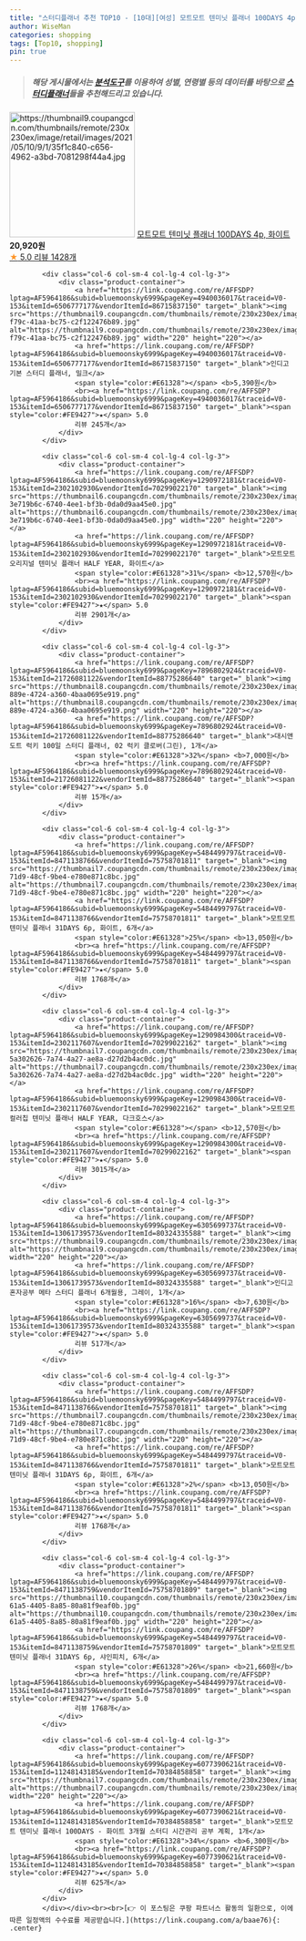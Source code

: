 ```yaml
---
title: "스터디플래너 추천 TOP10 - [10대][여성] 모트모트 텐미닛 플래너 100DAYS 4p, 화이트"
author: WiseMan
categories: shopping
tags: [Top10, shopping]
pin: true
---
```


> ##### 해당 게시물에서는 [**분석도구**](https://itemscout.io/)를 이용하여 **성별**, **연령별** 등의 데이터를 바탕으로 [**스터디플래너**](https://link.coupang.com/a/baae76)들을 추천해드리고 있습니다.
<div class="container"><div class="row">
            <div class="col-6 col-sm-4 col-lg-4 col-lg-3">
                <div class="product-container">
                    <a href="https://link.coupang.com/re/AFFSDP?lptag=AF5964186&subid=bluemoonsky6999&pageKey=5484500138&traceid=V0-153&itemId=8471140244&vendorItemId=75758703472" target="_blank"><img src="https://thumbnail9.coupangcdn.com/thumbnails/remote/230x230ex/image/retail/images/2021/05/10/9/1/35f1c840-c656-4962-a3bd-7081298f44a4.jpg" alt="https://thumbnail9.coupangcdn.com/thumbnails/remote/230x230ex/image/retail/images/2021/05/10/9/1/35f1c840-c656-4962-a3bd-7081298f44a4.jpg" width="220" height="220"></a>
                    <a href="https://link.coupang.com/re/AFFSDP?lptag=AF5964186&subid=bluemoonsky6999&pageKey=5484500138&traceid=V0-153&itemId=8471140244&vendorItemId=75758703472" target="_blank">모트모트 텐미닛 플래너 100DAYS 4p, 화이트</a>
                    <span style="color:#E61328"></span> <b>20,920원</b>
                    <br><a href="https://link.coupang.com/re/AFFSDP?lptag=AF5964186&subid=bluemoonsky6999&pageKey=5484500138&traceid=V0-153&itemId=8471140244&vendorItemId=75758703472" target="_blank"><span style="color:#FE9427">★</span> 5.0
                    리뷰 1428개</a>
                </div>
            </div>
            
            <div class="col-6 col-sm-4 col-lg-4 col-lg-3">
                <div class="product-container">
                    <a href="https://link.coupang.com/re/AFFSDP?lptag=AF5964186&subid=bluemoonsky6999&pageKey=4940036017&traceid=V0-153&itemId=6506777177&vendorItemId=86715837150" target="_blank"><img src="https://thumbnail9.coupangcdn.com/thumbnails/remote/230x230ex/image/retail/images/2023/07/28/14/3/3c45e4cd-f79c-41aa-bc75-c2f122476b89.jpg" alt="https://thumbnail9.coupangcdn.com/thumbnails/remote/230x230ex/image/retail/images/2023/07/28/14/3/3c45e4cd-f79c-41aa-bc75-c2f122476b89.jpg" width="220" height="220"></a>
                    <a href="https://link.coupang.com/re/AFFSDP?lptag=AF5964186&subid=bluemoonsky6999&pageKey=4940036017&traceid=V0-153&itemId=6506777177&vendorItemId=86715837150" target="_blank">인디고 기본 스터디 플래너, 밀크</a>
                    <span style="color:#E61328"></span> <b>5,390원</b>
                    <br><a href="https://link.coupang.com/re/AFFSDP?lptag=AF5964186&subid=bluemoonsky6999&pageKey=4940036017&traceid=V0-153&itemId=6506777177&vendorItemId=86715837150" target="_blank"><span style="color:#FE9427">★</span> 5.0
                    리뷰 245개</a>
                </div>
            </div>
            
            <div class="col-6 col-sm-4 col-lg-4 col-lg-3">
                <div class="product-container">
                    <a href="https://link.coupang.com/re/AFFSDP?lptag=AF5964186&subid=bluemoonsky6999&pageKey=1290972181&traceid=V0-153&itemId=2302102930&vendorItemId=70299022170" target="_blank"><img src="https://thumbnail6.coupangcdn.com/thumbnails/remote/230x230ex/image/retail/images/1571695468640354-3e719b6c-6740-4ee1-bf3b-0da0d9aa45e0.jpg" alt="https://thumbnail6.coupangcdn.com/thumbnails/remote/230x230ex/image/retail/images/1571695468640354-3e719b6c-6740-4ee1-bf3b-0da0d9aa45e0.jpg" width="220" height="220"></a>
                    <a href="https://link.coupang.com/re/AFFSDP?lptag=AF5964186&subid=bluemoonsky6999&pageKey=1290972181&traceid=V0-153&itemId=2302102930&vendorItemId=70299022170" target="_blank">모트모트 오리지널 텐미닛 플래너 HALF YEAR, 화이트</a>
                    <span style="color:#E61328">31%</span> <b>12,570원</b>
                    <br><a href="https://link.coupang.com/re/AFFSDP?lptag=AF5964186&subid=bluemoonsky6999&pageKey=1290972181&traceid=V0-153&itemId=2302102930&vendorItemId=70299022170" target="_blank"><span style="color:#FE9427">★</span> 5.0
                    리뷰 2901개</a>
                </div>
            </div>
            
            <div class="col-6 col-sm-4 col-lg-4 col-lg-3">
                <div class="product-container">
                    <a href="https://link.coupang.com/re/AFFSDP?lptag=AF5964186&subid=bluemoonsky6999&pageKey=7896802924&traceid=V0-153&itemId=21726081122&vendorItemId=88775286640" target="_blank"><img src="https://thumbnail8.coupangcdn.com/thumbnails/remote/230x230ex/image/retail/images/2024/02/23/12/7/20253b04-889e-4724-a360-4baa0695e919.png" alt="https://thumbnail8.coupangcdn.com/thumbnails/remote/230x230ex/image/retail/images/2024/02/23/12/7/20253b04-889e-4724-a360-4baa0695e919.png" width="220" height="220"></a>
                    <a href="https://link.coupang.com/re/AFFSDP?lptag=AF5964186&subid=bluemoonsky6999&pageKey=7896802924&traceid=V0-153&itemId=21726081122&vendorItemId=88775286640" target="_blank">대시앤도트 럭키 100일 스터디 플래너, 02 럭키 클로버(그린), 1개</a>
                    <span style="color:#E61328">32%</span> <b>7,000원</b>
                    <br><a href="https://link.coupang.com/re/AFFSDP?lptag=AF5964186&subid=bluemoonsky6999&pageKey=7896802924&traceid=V0-153&itemId=21726081122&vendorItemId=88775286640" target="_blank"><span style="color:#FE9427">★</span> 5.0
                    리뷰 15개</a>
                </div>
            </div>
            
            <div class="col-6 col-sm-4 col-lg-4 col-lg-3">
                <div class="product-container">
                    <a href="https://link.coupang.com/re/AFFSDP?lptag=AF5964186&subid=bluemoonsky6999&pageKey=5484499797&traceid=V0-153&itemId=8471138766&vendorItemId=75758701811" target="_blank"><img src="https://thumbnail7.coupangcdn.com/thumbnails/remote/230x230ex/image/retail/images/2021/05/10/9/9/e787fc48-71d9-48cf-9be4-e780e871c8bc.jpg" alt="https://thumbnail7.coupangcdn.com/thumbnails/remote/230x230ex/image/retail/images/2021/05/10/9/9/e787fc48-71d9-48cf-9be4-e780e871c8bc.jpg" width="220" height="220"></a>
                    <a href="https://link.coupang.com/re/AFFSDP?lptag=AF5964186&subid=bluemoonsky6999&pageKey=5484499797&traceid=V0-153&itemId=8471138766&vendorItemId=75758701811" target="_blank">모트모트 텐미닛 플래너 31DAYS 6p, 화이트, 6개</a>
                    <span style="color:#E61328">25%</span> <b>13,050원</b>
                    <br><a href="https://link.coupang.com/re/AFFSDP?lptag=AF5964186&subid=bluemoonsky6999&pageKey=5484499797&traceid=V0-153&itemId=8471138766&vendorItemId=75758701811" target="_blank"><span style="color:#FE9427">★</span> 5.0
                    리뷰 1768개</a>
                </div>
            </div>
            
            <div class="col-6 col-sm-4 col-lg-4 col-lg-3">
                <div class="product-container">
                    <a href="https://link.coupang.com/re/AFFSDP?lptag=AF5964186&subid=bluemoonsky6999&pageKey=1290984300&traceid=V0-153&itemId=2302117607&vendorItemId=70299022162" target="_blank"><img src="https://thumbnail7.coupangcdn.com/thumbnails/remote/230x230ex/image/retail/images/4437959808876020-5a302626-7a74-4a27-ae8a-d27d2b4ac0dc.jpg" alt="https://thumbnail7.coupangcdn.com/thumbnails/remote/230x230ex/image/retail/images/4437959808876020-5a302626-7a74-4a27-ae8a-d27d2b4ac0dc.jpg" width="220" height="220"></a>
                    <a href="https://link.coupang.com/re/AFFSDP?lptag=AF5964186&subid=bluemoonsky6999&pageKey=1290984300&traceid=V0-153&itemId=2302117607&vendorItemId=70299022162" target="_blank">모트모트 컬러칩 텐미닛 플래너 HALF YEAR, 다크호스</a>
                    <span style="color:#E61328"></span> <b>12,570원</b>
                    <br><a href="https://link.coupang.com/re/AFFSDP?lptag=AF5964186&subid=bluemoonsky6999&pageKey=1290984300&traceid=V0-153&itemId=2302117607&vendorItemId=70299022162" target="_blank"><span style="color:#FE9427">★</span> 5.0
                    리뷰 3015개</a>
                </div>
            </div>
            
            <div class="col-6 col-sm-4 col-lg-4 col-lg-3">
                <div class="product-container">
                    <a href="https://link.coupang.com/re/AFFSDP?lptag=AF5964186&subid=bluemoonsky6999&pageKey=6305699737&traceid=V0-153&itemId=13061739573&vendorItemId=80324335588" target="_blank"><img src="https://thumbnail9.coupangcdn.com/thumbnails/remote/230x230ex/image/rs_quotation_api/55hcyick/529867f96faf4dabb0fec304eee32cfa.jpg" alt="https://thumbnail9.coupangcdn.com/thumbnails/remote/230x230ex/image/rs_quotation_api/55hcyick/529867f96faf4dabb0fec304eee32cfa.jpg" width="220" height="220"></a>
                    <a href="https://link.coupang.com/re/AFFSDP?lptag=AF5964186&subid=bluemoonsky6999&pageKey=6305699737&traceid=V0-153&itemId=13061739573&vendorItemId=80324335588" target="_blank">인디고 혼자공부 메타 스터디 플래너 6개월용, 그레이, 1개</a>
                    <span style="color:#E61328">16%</span> <b>7,630원</b>
                    <br><a href="https://link.coupang.com/re/AFFSDP?lptag=AF5964186&subid=bluemoonsky6999&pageKey=6305699737&traceid=V0-153&itemId=13061739573&vendorItemId=80324335588" target="_blank"><span style="color:#FE9427">★</span> 5.0
                    리뷰 517개</a>
                </div>
            </div>
            
            <div class="col-6 col-sm-4 col-lg-4 col-lg-3">
                <div class="product-container">
                    <a href="https://link.coupang.com/re/AFFSDP?lptag=AF5964186&subid=bluemoonsky6999&pageKey=5484499797&traceid=V0-153&itemId=8471138766&vendorItemId=75758701811" target="_blank"><img src="https://thumbnail7.coupangcdn.com/thumbnails/remote/230x230ex/image/retail/images/2021/05/10/9/9/e787fc48-71d9-48cf-9be4-e780e871c8bc.jpg" alt="https://thumbnail7.coupangcdn.com/thumbnails/remote/230x230ex/image/retail/images/2021/05/10/9/9/e787fc48-71d9-48cf-9be4-e780e871c8bc.jpg" width="220" height="220"></a>
                    <a href="https://link.coupang.com/re/AFFSDP?lptag=AF5964186&subid=bluemoonsky6999&pageKey=5484499797&traceid=V0-153&itemId=8471138766&vendorItemId=75758701811" target="_blank">모트모트 텐미닛 플래너 31DAYS 6p, 화이트, 6개</a>
                    <span style="color:#E61328">2%</span> <b>13,050원</b>
                    <br><a href="https://link.coupang.com/re/AFFSDP?lptag=AF5964186&subid=bluemoonsky6999&pageKey=5484499797&traceid=V0-153&itemId=8471138766&vendorItemId=75758701811" target="_blank"><span style="color:#FE9427">★</span> 5.0
                    리뷰 1768개</a>
                </div>
            </div>
            
            <div class="col-6 col-sm-4 col-lg-4 col-lg-3">
                <div class="product-container">
                    <a href="https://link.coupang.com/re/AFFSDP?lptag=AF5964186&subid=bluemoonsky6999&pageKey=5484499797&traceid=V0-153&itemId=8471138759&vendorItemId=75758701809" target="_blank"><img src="https://thumbnail10.coupangcdn.com/thumbnails/remote/230x230ex/image/retail/images/2021/05/10/9/0/f81a14dd-61a5-4405-8a85-80a81f9eaf0b.jpg" alt="https://thumbnail10.coupangcdn.com/thumbnails/remote/230x230ex/image/retail/images/2021/05/10/9/0/f81a14dd-61a5-4405-8a85-80a81f9eaf0b.jpg" width="220" height="220"></a>
                    <a href="https://link.coupang.com/re/AFFSDP?lptag=AF5964186&subid=bluemoonsky6999&pageKey=5484499797&traceid=V0-153&itemId=8471138759&vendorItemId=75758701809" target="_blank">모트모트 텐미닛 플래너 31DAYS 6p, 샤인피치, 6개</a>
                    <span style="color:#E61328">26%</span> <b>21,660원</b>
                    <br><a href="https://link.coupang.com/re/AFFSDP?lptag=AF5964186&subid=bluemoonsky6999&pageKey=5484499797&traceid=V0-153&itemId=8471138759&vendorItemId=75758701809" target="_blank"><span style="color:#FE9427">★</span> 5.0
                    리뷰 1768개</a>
                </div>
            </div>
            
            <div class="col-6 col-sm-4 col-lg-4 col-lg-3">
                <div class="product-container">
                    <a href="https://link.coupang.com/re/AFFSDP?lptag=AF5964186&subid=bluemoonsky6999&pageKey=6077390621&traceid=V0-153&itemId=11248143185&vendorItemId=70384858858" target="_blank"><img src="https://thumbnail7.coupangcdn.com/thumbnails/remote/230x230ex/image/vendor_inventory/dd55/9b2ef49005a31ab209b6c3e0bb94587f091ccee5193dd8699581f76cd270.jpg" alt="https://thumbnail7.coupangcdn.com/thumbnails/remote/230x230ex/image/vendor_inventory/dd55/9b2ef49005a31ab209b6c3e0bb94587f091ccee5193dd8699581f76cd270.jpg" width="220" height="220"></a>
                    <a href="https://link.coupang.com/re/AFFSDP?lptag=AF5964186&subid=bluemoonsky6999&pageKey=6077390621&traceid=V0-153&itemId=11248143185&vendorItemId=70384858858" target="_blank">모트모트 텐미닛 플래너 100DAYS - 화이트 3개월 스터디 시간관리 공부 계획, 1개</a>
                    <span style="color:#E61328">34%</span> <b>6,300원</b>
                    <br><a href="https://link.coupang.com/re/AFFSDP?lptag=AF5964186&subid=bluemoonsky6999&pageKey=6077390621&traceid=V0-153&itemId=11248143185&vendorItemId=70384858858" target="_blank"><span style="color:#FE9427">★</span> 5.0
                    리뷰 625개</a>
                </div>
            </div>
            </div></div><br><br>[👉 이 포스팅은 쿠팡 파트너스 활동의 일환으로, 이에 따른 일정액의 수수료를 제공받습니다.](https://link.coupang.com/a/baae76){: .center}
